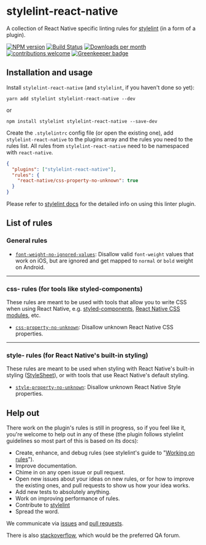 # stylelint-react-native

A collection of React Native specific linting rules for [stylelint](https://github.com/stylelint/stylelint) (in a form of a plugin).

[![NPM version](https://img.shields.io/npm/v/stylelint-react-native.svg)](https://www.npmjs.com/package/stylelint-react-native)
[![Build Status](https://github.com/kristerkari/stylelint-react-native/workflows/Tests/badge.svg)](https://github.com/kristerkari/stylelint-react-native/actions?workflow=Tests)
[![Downloads per month](https://img.shields.io/npm/dm/stylelint-react-native.svg)](http://npmcharts.com/compare/stylelint-react-native?periodLength=30)
[![contributions welcome](https://img.shields.io/badge/contributions-welcome-brightgreen.svg?style=flat)](https://egghead.io/courses/how-to-contribute-to-an-open-source-project-on-github)
[![Greenkeeper badge](https://badges.greenkeeper.io/kristerkari/stylelint-react-native.svg)](https://greenkeeper.io/)

## Installation and usage

Install `stylelint-react-native` (and `stylelint`, if you haven't done so yet):

```
yarn add stylelint stylelint-react-native --dev
```

or

```
npm install stylelint stylelint-react-native --save-dev
```

Create the `.stylelintrc` config file (or open the existing one), add `stylelint-react-native` to the plugins array and the rules you need to the rules list. All rules from `stylelint-react-native` need to be namespaced with `react-native`.

```json
{
  "plugins": ["stylelint-react-native"],
  "rules": {
    "react-native/css-property-no-unknown": true
  }
}
```

Please refer to [stylelint docs](http://stylelint.io/user-guide/) for the detailed info on using this linter plugin.

## List of rules

### General rules

- [`font-weight-no-ignored-values`](./src/rules/font-weight-no-ignored-values/README.md): Disallow valid `font-weight` values that work on iOS, but are ignored and get mapped to `normal` or `bold` weight on Android.

---

### css- rules (for tools like styled-components)

These rules are meant to be used with tools that allow you to write CSS when using React Native, e.g. [styled-components](https://www.styled-components.com/), [React Native CSS modules](https://github.com/kristerkari/react-native-css-modules), etc.

- [`css-property-no-unknown`](./src/rules/css-property-no-unknown/README.md): Disallow unknown React Native CSS properties.

---

### style- rules (for React Native's built-in styling)

These rules are meant to be used when styling with React Native's built-in styling ([StyleSheet](https://facebook.github.io/react-native/docs/stylesheet)), or with tools that use React Native's default styling.

- [`style-property-no-unknown`](./src/rules/style-property-no-unknown/README.md): Disallow unknown React Native Style properties.

## Help out

There work on the plugin's rules is still in progress, so if you feel like it, you're welcome to help out in any of these (the plugin follows stylelint guidelines so most part of this is based on its docs):

- Create, enhance, and debug rules (see stylelint's guide to "[Working on rules](https://github.com/stylelint/stylelint/blob/master/docs/developer-guide/rules.md)").
- Improve documentation.
- Chime in on any open issue or pull request.
- Open new issues about your ideas on new rules, or for how to improve the existing ones, and pull requests to show us how your idea works.
- Add new tests to absolutely anything.
- Work on improving performance of rules.
- Contribute to [stylelint](https://github.com/stylelint/stylelint)
- Spread the word.

We communicate via [issues](https://github.com/kristerkari/stylelint-react-native/issues) and [pull requests](https://github.com/kristerkari/stylelint-react-native/pulls).

There is also [stackoverflow](http://stackoverflow.com/questions/tagged/stylelint), which would be the preferred QA forum.
